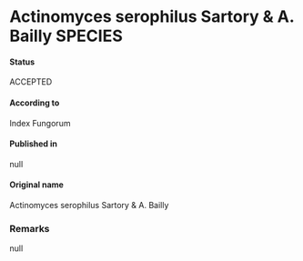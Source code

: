 Actinomyces serophilus Sartory & A. Bailly SPECIES
=======

#### Status
ACCEPTED

#### According to
Index Fungorum

#### Published in
null

#### Original name
Actinomyces serophilus Sartory & A. Bailly

### Remarks
null